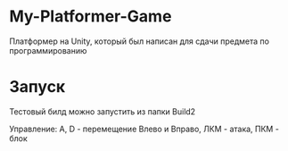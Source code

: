 # My-Platformer-Game
Платформер на Unity, который был написан для сдачи предмета по программированию

# Запуск
Тестовый билд можно запустить из папки Build2

Управление: A, D - перемещение Влево и Вправо, ЛКМ - атака, ПКМ - блок
